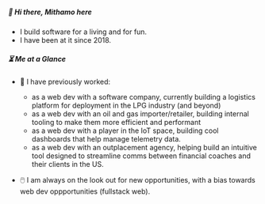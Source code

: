 ##### 👋 Hi there, Mithamo here

- I build software for a living and for fun.
- I have been at it since 2018.

##### ⏳ Me at a Glance

- 👷 I have previously worked:
  - as a web dev with a software company, currently building a logistics platform for deployment in the LPG industry (and beyond)
  - as a web dev with an oil and gas importer/retailer, building internal tooling to make them more efficient and performant
  - as a web dev with a player in the IoT space, building cool dashboards that help manage telemetry data.
  - as a web dev with an outplacement agency, helping build an intuitive tool designed to streamline comms between financial coaches and their clients in the US.

- 🖱️ I am always on the look out for new opportunities, with a bias towards web dev oppportunities (fullstack web).

